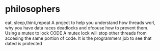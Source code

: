 # philosophers
eat, sleep,think,repeat
A project to help you understand how threads worl, why you have data races deadlocks and ofcouse how to prevent them.
Using a mutex to lock CODE
A mutex lock will stop other threads from accesing the same portion of code. It is the programmers job to see that dated is protected
